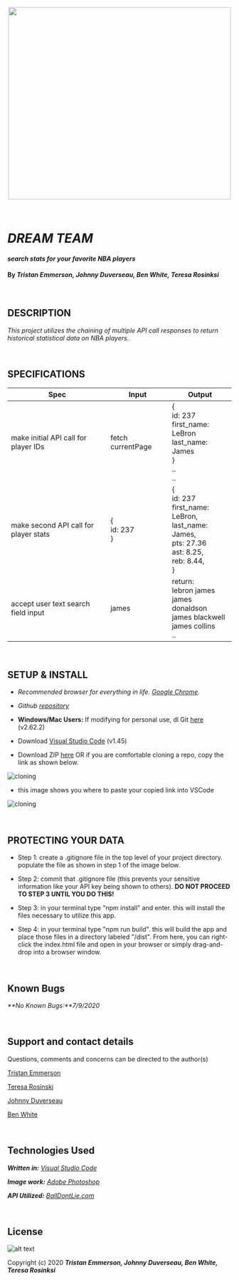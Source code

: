 <p align="center">
  <img width="500" height="431" src="https://coding-assets.s3-us-west-2.amazonaws.com/img/Front-Mock-Up.png">
</p>

<br>

# _DREAM TEAM_

#### _search stats for your favorite NBA players_	

#### By _**Tristan Emmerson, Johnny Duverseau, Ben White, Teresa Rosinksi**_

<br>

## **DESCRIPTION**

_This project utilizes the chaining of multiple API call responses to return historical statistical data on NBA players._

<br>

## **SPECIFICATIONS**

| Spec 	| Input 	| Output 	|
|-	|-	|-	|
| make initial API call for player IDs 	| fetch currentPage 	| {<br>id: 237<br>first_name: LeBron<br>last_name: James<br>}<br>..<br>.. 	|
| make second API call for player stats 	| {<br>id: 237<br>} 	| {<br>id: 237<br>first_name: LeBron,<br>last_name: James,<br>pts: 27.36<br>ast: 8.25,<br>reb: 8.44,<br>} 	|
| accept user text search field input 	| james 	| return:<br>lebron james<br>james donaldson<br>james blackwell<br>james collins<br>.. 	|

<br>

## **SETUP & INSTALL**

*  _Recommended browser for everything in life. [Google Chrome](https://www.google.com/chrome/)_.

*  _Github [repository](https://github.com/tmemmerson/dreamteam)_

*  **Windows/Mac Users:** If modifying for personal use, dl Git [here](https://git-scm.com/downloads/) (v2.62.2)

* Download [Visual Studio Code](https://code.visualstudio.com/) (v1.45)

* Download ZIP [here](https://github.com/tmemmerson/dreamteam.git) OR if you are comfortable cloning a repo, copy the link as shown below.

![cloning](https://coding-assets.s3-us-west-2.amazonaws.com/img/clone.gif "How to clone repo")

* this image shows you where to paste your copied link into VSCode

![cloning](https://coding-assets.s3-us-west-2.amazonaws.com/img/clone-github2.gif "Cloning from Github within VSCode")

<br>

## **PROTECTING YOUR DATA**

* Step 1: create a .gitignore file in the top level of your project directory. populate the file as shown in step 1 of the image below.

* Step 2: commit that .gitignore file (this prevents your sensitive information like your API key being shown to others). **DO NOT PROCEED TO STEP 3 UNTIL YOU DO THIS!**

* Step 3: in your terminal type "npm install" and enter. this will install the files necessary to utilize this app.

* Step 4: in your terminal type "npm run build". this will build the app and place those files in a directory labeled "/dist". From here, you can right-click the index.html file and open in your browser or simply drag-and-drop into a browser window. 

<br>

## **Known Bugs**

_**No Known Bugs:**7/9/2020_

<br>

## **Support and contact details**

Questions, comments and concerns can be directed to the author(s) 

[Tristan Emmerson](tristan@stickerslug.com)

[Teresa Rosinski](trosinski89@gmail.com)

[Johnny Duverseau](duverseaujohnny21@gmail.com)

[Ben White](bwhite2140@outlook.com)

<br>

## **Technologies Used**

_**Written in:** [Visual Studio Code](https://code.visualstudio.com/)_

_**Image work:** [Adobe Photoshop](https://www.adobe.com/products/photoshop.html/)_

_**API Utilized:** [BallDontLie.com](https://www.balldontlie.io/#introduction)_


<br>

## **License**
![alt text][logo]

[logo]: https://img.shields.io/bower/l/bootstrap "MIT License"

Copyright (c) 2020 **_Tristan Emmerson, Johnny Duverseau, Ben White, Teresa Rosinksi_**
